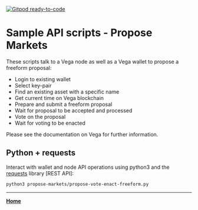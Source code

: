 [![Gitpod ready-to-code](https://img.shields.io/badge/Gitpod-ready--to--code-blue?logo=gitpod)](https://gitpod.io/#https://github.com/vegaprotocol/sample-api-scripts)

# Sample API scripts - Propose Markets

These scripts talk to a Vega node as well as a Vega wallet to propose a freeform proposal:

- Login to existing wallet
- Select key-pair
- Find an existing asset with a specific name
- Get current time on Vega blockchain
- Prepare and submit a freeform proposal
- Wait for proposal to be accepted and processed
- Vote on the proposal
- Wait for voting to be enacted

Please see the documentation on Vega for further information.

## Python + requests

Interact with wallet and node API operations using python3 and the [requests](https://pypi.org/project/requests/) library [REST API]:

```bash
python3 propose-markets/propose-vote-enact-freeform.py
```

---

**[Home](../README.md)**
 
